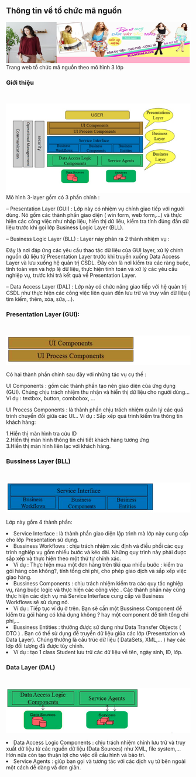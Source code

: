 <h2>Thông tin về tổ chức mã nguồn </h2>
<img src="https://github.com/PhatTrienMaNguonMo/KetThucMon/blob/master/readme.png" /><br/>
Trang web tổ chức mã nguồn theo mô hình 3 lớp<br>
<h3>Giới thiệu</h3><br>

<img src="https://github.com/PhatTrienMaNguonMo/KetThucMon/blob/master/3%20layers/Screen-Shot-2017-03-18-at-8.42.23-AM.png" /><br/>
Mô hình 3-layer gồm có 3 phần chính :<br>

– Presentation Layer (GUI) : Lớp này có nhiệm vụ chính giao tiếp với người dùng. Nó gồm các thành phần giao diện ( win form, web form,…) và thực hiện các công việc như nhập liệu, hiển thị dữ liêu, kiểm tra tính đúng đắn dữ liệu trước khi gọi lớp Business Logic Layer (BLL).<br>

– Business Logic Layer (BLL) : Layer này phân ra 2 thành nhiệm vụ :<br>

Đây là nơi đáp ứng các yêu cầu thao tác dữ liệu của GUI layer, xử lý chính nguồn dữ liệu từ Presentation Layer trước khi truyền xuống Data Access Layer và lưu xuống hệ quản trị CSDL.
Đây còn là nơi kiểm tra các ràng buộc, tính toàn vẹn và hợp lệ dữ liệu, thực hiện tính toán và xử lý các yêu cầu nghiệp vụ, trước khi trả kết quả về Presentation Layer.<br>

– Data Access Layer (DAL) : Lớp này có chức năng giao tiếp với hệ quản trị CSDL như thực hiện các công việc liên quan đến lưu trữ và truy vấn dữ liệu ( tìm kiếm, thêm, xóa, sửa,…).<br>

<h3> Presentation Layer (GUI):</h3><br>

<img src="https://github.com/PhatTrienMaNguonMo/KetThucMon/blob/master/3%20layers/gui.png" /><br/>

Có hai thành phần chính sau đây với những tác vụ cụ thể :<br>

UI Components : gồm các thành phần tạo nên giao diện của ứng dụng (GUI). Chúng chịu trách nhiệm thu nhận và hiển thị dữ liệu cho người dùng… Ví dụ : textbox, button, combobox, …<br>

UI Process Components : là thành phần chịu trách nhiệm quản lý các quá trình chuyển đổi giữa các UI… Ví dụ : Sắp xếp quá trình kiểm tra thông tin khách hàng:<br>

1.Hiển thị màn hình tra cứu ID<br>
2.Hiển thị màn hình thông tin chi tiết khách hàng tương ứng<br>
3.Hiển thị màn hình liên lạc với khách hàng.<br>

<h3>Bussiness Layer (BLL)</h3><br>

<img src="https://github.com/PhatTrienMaNguonMo/KetThucMon/blob/master/3%20layers/bll.png" /><br/>

Lớp này gồm 4 thành phần:<br>

<li>Service Interface : là thành phần giao diện lập trình mà lớp này cung cấp cho lớp Presentation sử dụng.</li>
<li>Bussiness Workflows : chịu trách nhiệm xác định và điều phối các quy trình nghiệp vụ gồm nhiều bước và kéo dài. Những quy trình này phải được sắp xếp và thực hiện theo một thứ tự chính xác.</li>
<li>Ví dụ : Thực hiện mua một đơn hàng trên tiki qua nhiều bước : kiểm tra gói hàng còn không?, tính tổng chi phí, cho phép giao dịch và sắp xếp việc giao hàng.</li>
<li>Bussiness Components : chịu trách nhiệm kiểm tra các quy tắc nghiệp vụ, ràng buộc logic và thực hiện các công việc . Các thành phần này cũng thực hiện các dịch vụ mà Service Interface cung cấp và Business Workflows sẽ sử dụng nó.</li>
<li>Ví dụ : Tiếp tục ví dụ ở trên. Bạn sẽ cần một Bussiness Component để kiểm tra gói hàng có khả dụng không ? hay một component để tính tổng chi phí,…</li>
<li>Bussiness Entities : thường được sử dụng như Data Transfer Objects ( DTO ) . Bạn có thể sử dụng để truyền dữ liệu giữa các lớp (Presentation và Data Layer). Chúng thường là cấu trúc dữ liệu ( DataSets, XML,… ) hay các lớp đối tượng đã được tùy chỉnh.</li>
<li>Ví dụ : tạo 1 class Student lưu trữ các dữ liệu về tên, ngày sinh, ID, lớp.</li>

<h3> Data Layer (DAL) </h3><br>

<img src="https://github.com/PhatTrienMaNguonMo/KetThucMon/blob/master/3%20layers/dal.png" /><br/>

<li>Data Access Logic Components : chịu trách nhiệm chính lưu trữ và truy xuất dữ liệu từ các nguồn dữ liệu (Data Sources) như XML, file system,… Hơn nữa còn tạo thuận lợi cho việc dễ cấu hình và bảo trì.</li>
 <li>Service Agents : giúp bạn gọi và tương tác với các dịch vụ từ bên ngoài một cách dễ dàng và đơn giản.</li>
